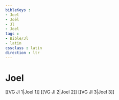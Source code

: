```yaml
---
bibleKeys : 
- Joel
- Joël
- Jl
- Joel
tags : 
- Bible/Jl
- latin
cssclass : latin
direction : ltr
---
```


# Joel

[[VG Jl 1|Joel 1]]
[[VG Jl 2|Joel 2]]
[[VG Jl 3|Joel 3]]
